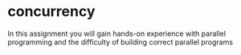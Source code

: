 # concurrency
In this assignment you will gain hands-on experience with parallel programming and the difficulty of building correct parallel programs
